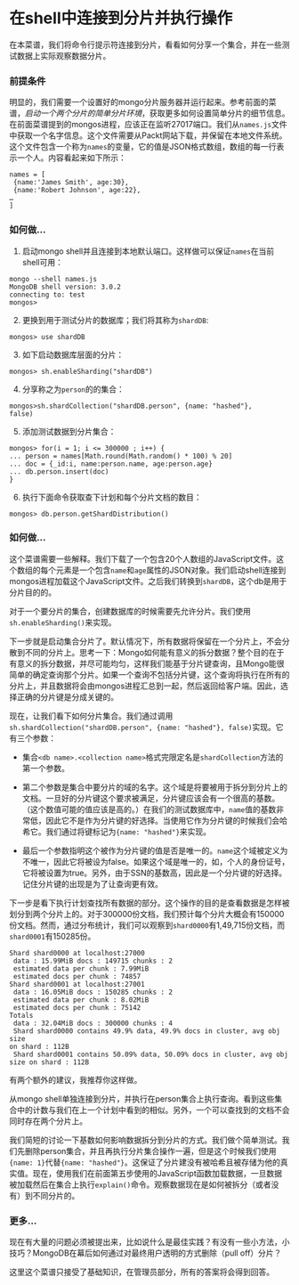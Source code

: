 # 在shell中连接到分片并执行操作

在本菜谱，我们将命令行提示符连接到分片，看看如何分享一个集合，并在一些测试数据上实际观察数据分片。


### 前提条件
明显的，我们需要一个设置好的mongo分片服务器并运行起来。参考前面的菜谱，_启动一个两个分片的简单分片环境_，获取更多如何设置简单分片的细节信息。在前面菜谱提到的mongos进程，应该正在监听27017端口。我们从`names.js`文件中获取一个名字信息。这个文件需要从Packt网站下载，并保留在本地文件系统。这个文件包含一个称为`names`的变量，它的值是JSON格式数组，数组的每一行表示一个人。内容看起来如下所示：
```
names = [
 {name:'James Smith', age:30},
 {name:'Robert Johnson', age:22},
…
]
```

### 如何做...
1. 启动mongo shell并且连接到本地默认端口。这样做可以保证`names`在当前shell可用：
```
mongo --shell names.js
MongoDB shell version: 3.0.2
connecting to: test
mongos>
```

2. 更换到用于测试分片的数据库；我们将其称为`shardDB`:
```
mongos> use shardDB
```

3. 如下启动数据库层面的分片：
```
mongos> sh.enableSharding("shardDB")
```

4. 分享称之为`person`的的集合：
```
mongos>sh.shardCollection("shardDB.person", {name: "hashed"},
false)
```

5. 添加测试数据到分片集合：
```
mongos> for(i = 1; i <= 300000 ; i++) {
... person = names[Math.round(Math.random() * 100) % 20]
... doc = {_id:i, name:person.name, age:person.age}
... db.person.insert(doc)
}
```

6. 执行下面命令获取查下计划和每个分片文档的数目：
```
mongos> db.person.getShardDistribution()
```

### 如何做...
这个菜谱需要一些解释。我们下载了一个包含20个人数组的JavaScript文件。这个数组的每个元素是一个包含`name`和`age`属性的JSON对象。我们启动shell连接到mongos进程加载这个JavaScript文件。之后我们转换到`shardDB`，这个db是用于分片目的的。

对于一个要分片的集合，创建数据库的时候需要先允许分片。我们使用`sh.enableSharding()`来实现。

下一步就是启动集合分片了。默认情况下，所有数据将保留在一个分片上，不会分散到不同的分片上。思考一下：Mongo如何能有意义的拆分数据？整个目的在于有意义的拆分数据，并尽可能均匀，这样我们能基于分片键查询，且Mongo能很简单的确定查询那个分片。如果一个查询不包括分片键，这个查询将执行在所有的分片上，并且数据将会由mongos进程汇总到一起，然后返回给客户端。因此，选择正确的分片键是分成关键的。

现在，让我们看下如何分片集合。我们通过调用`sh.shardCollection("shardDB.person", {name: "hashed"}, false)`实现。它有三个参数：

- 集合`<db name>.<collection name>`格式完限定名是`shardCollection`方法的第一个参数。

- 第二个参数是集合中要分片的域的名字。这个域是将要被用于拆分到分片上的文档。一旦好的分片键这个要求被满足，分片键应该会有一个很高的基数。（这个数值可能的值应该是高的。）在我们的测试数据库中，`name`值的基数非常低，因此它不是作为分片键的好选择。当使用它作为分片键的时候我们会哈希它。我们通过将键标记为`{name: "hashed"}`来实现。

- 最后一个参数指明这个被作为分片键的值是否是唯一的。`name`这个域被定义为不唯一，因此它将被设为false。如果这个域是唯一的，如，个人的身份证号，它将被设置为true。另外，由于SSN的基数高，因此是一个分片键的好选择。记住分片键的出现是为了让查询更有效。

下一步是看下执行计划查找所有数据的部分。这个操作的目的是查看数据是怎样被划分到两个分片上的。对于300000份文档，我们预计每个分片大概会有150000份文档。然而，通过分布统计，我们可以观察到`shard0000`有1,49,715份文档，而`shard0001`有150285份。

```
Shard shard0000 at localhost:27000
 data : 15.99MiB docs : 149715 chunks : 2
 estimated data per chunk : 7.99MiB
 estimated docs per chunk : 74857
Shard shard0001 at localhost:27001
 data : 16.05MiB docs : 150285 chunks : 2
 estimated data per chunk : 8.02MiB
 estimated docs per chunk : 75142
Totals
 data : 32.04MiB docs : 300000 chunks : 4
 Shard shard0000 contains 49.9% data, 49.9% docs in cluster, avg obj size
on shard : 112B
 Shard shard0001 contains 50.09% data, 50.09% docs in cluster, avg obj
size on shard : 112B
```

有两个额外的建议，我推荐你这样做。

从mongo shell单独连接到分片，并执行在person集合上执行查询。看到这些集合中的计数与我们在上一个计划中看到的相似。另外，一个可以查找到的文档不会同时存在两个分片上。

我们简短的讨论一下基数如何影响数据拆分到分片的方式。我们做个简单测试。我们先删除person集合，并且再执行分片集合操作一遍，但是这个时候我们使用`{name: 1}`代替`{name: "hashed"}`。这保证了分片建没有被哈希且被存储为他的真实值。现在，使用我们在前面第五步使用的JavaScript函数加载数据，一旦数据被加载然后在集合上执行`explain()`命令。观察数据现在是如何被拆分（或者没有）到不同分片的。


### 更多...
现在有大量的问题必须被提出来，比如说什么是最佳实践？有没有一些小方法，小技巧？MongoDB在幕后如何通过对最终用户透明的方式删除（pull off）分片？

这里这个菜谱只接受了基础知识，在管理员部分，所有的答案将会得到回答。

